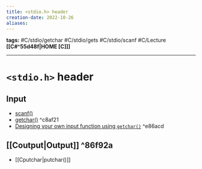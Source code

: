 ```yaml
---
title: <stdio.h> header
creation-date: 2022-10-26
aliases:
---
```

**tags:** #C/stdio/getchar #C/stdio/gets #C/stdio/scanf #C/Lecture  
**[[C#^55d48f|HOME [C]]]**

---
# `<stdio.h>` header

## Input
- [scanf()](Cprintfscanf.md)
- [getchar()](Cgetchar) ^c8af21
- [Designing your own input function using `getchar()`](CINPUTdesigngetchar.md) ^e86acd

## [[Coutput|Output]] ^86f92a
- [[Cputchar|putchar()]]